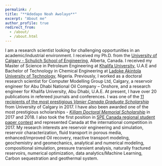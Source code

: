 ```yaml
---
permalink: /
title: "**Adedapo Noah Awolayo**"
excerpt: "About me"
author_profile: true
redirect_from: 
  - /about/
  - /about.html
---
```


I am a research scientist looking for challenging opportunities in an academic/industrial environment. I received my Ph.D. from the [University of Calgary - Schulich School of Engineering](http://schulich.ucalgary.ca/departments/chemical-and-petroleum-engineering/), Alberta, Canada. I received my Master of Science in Petroleum Engineering at [Khalifa University](http://www.ku.ac.ae/), U.A.E and Bachelor of Technology in Chemical Engineering at [Ladoke Akintola University of Technology](http://www.lautech.edu.ng/), Nigeria. Previously, I worked as a doctoral research scientist for Computer Modelling Group Ltd, Calgary, a reservoir engineer for Abu Dhabi National Oil Company – Onshore, and a research engineer for Khalifa University, Abu Dhabi, U.A.E. At present, I have over 20 publications in refereed journals and conferences. I was one of the [11 recipients of the most prestigious *Vanier Canada Graduate Scholarship*](http://www.ucalgary.ca/utoday/issue/2014-08-15/eleven-vanier-scholarship-recipients-announced-2014) from University of Calgary in 2017. I have also been awarded one of the most prestigious scholarships - [*Killam Doctoral Memorial Scholarship*](https://www.ucalgary.ca/killam/doctoral/predoctoral) in 2017 and 2018. I also took the first position in [SPE Canada regional student paper contest](http://www.spe.org/students/contests/winners.php) and represented Canada at the international competition in 2017. My research interests are reservoir engineering and simulation, reservoir characterization, fluid transport in porous media, enhanced/improved Oil recovery, reactive transport modeling, geochemistry and geomechanics, analytical and numerical modeling, compositional simulation, pressure transient analysis, naturally fractured reservoirs, numerical optimization, data analytics/Machine Learning, Carbon sequestration and geothermal system.
